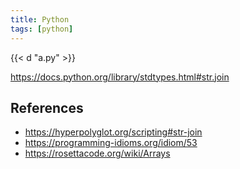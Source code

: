 ```yaml
---
title: Python
tags: [python]
---
```


{{< d "a.py" >}}

<https://docs.python.org/library/stdtypes.html#str.join>

## References

- <https://hyperpolyglot.org/scripting#str-join>
- <https://programming-idioms.org/idiom/53>
- <https://rosettacode.org/wiki/Arrays>

